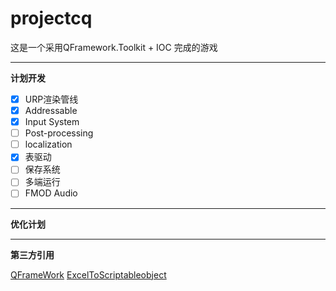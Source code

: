 # **projectcq**

这是一个采用QFramework.Toolkit + IOC 完成的游戏
* * *
**计划开发**
- [X] URP渲染管线
- [x] Addressable
- [X] Input System
- [ ] Post-processing
- [ ] localization
- [X] 表驱动
- [ ] 保存系统
- [ ] 多端运行
- [ ] FMOD Audio
* * *
**优化计划**

* * *
**第三方引用**

  [QFrameWork](https://github.com/liangxiegame/QFramework)
  [ExcelToScriptableobject](https://github.com/greatclock/excel_to_scriptableobject)
